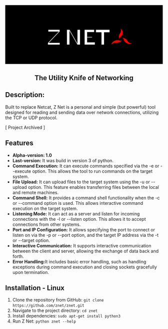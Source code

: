   <div class="container">
    <div align="center">
      <img src="src/assets/for_readme/logo ZNET.png" alt="Z Net Logo">
    </div>
    <h2 align="center">The Utility Knife of Networking</h2>
    <div>
      <h2>Description:</h2>
      <p>Built to replace Netcat, Z Net is a personal and simple (but powerful) tool designed for reading and sending data over network connections, utilizing the TCP or UDP protocol.</p>
    </div>
    <a>[ Project Archived ]</a>
    <h2>Features</h2>
    <ul>
       <li><strong>Alpha-version: 1.0</strong></li>
       <li><strong>Last-version:</strong> It was build in version 3 of python. </li>
      <li><strong>Command Execution:</strong> It can execute commands specified via the -e or --execute option. This allows the tool to run commands on the target system.</li>
      <li><strong>File Upload:</strong> It can upload files to the target system using the -u or --upload option. This feature enables transferring files between the local and remote machines.</li>  
      <li><strong>Command Shell:</strong> It provides a command shell functionality when the -c or --command option is used. This allows interactive command execution on the target system.</li>  
      <li><strong>Listening Mode:</strong> It can act as a server and listen for incoming connections with the -l or --listen option. This allows it to accept connections from other systems.</li>  
      <li><strong>Port and IP Configuration:</strong> It allows specifying the port to connect or listen on via the -p or --port option, and the target IP address via the -t or --target option.</li>  
      <li><strong>Interactive Communication:</strong> It supports interactive communication between the client and server, allowing the exchange of data back and forth.</li>  
      <li><strong>Error Handling:</strong>It includes basic error handling, such as handling exceptions during command execution and closing sockets gracefully upon termination.</li>
    </ul>
    <h2>Installation - Linux</h2>
    <ol>
      <li>Clone the repository from GitHub: <code>git clone https://github.com/znet/znet.git</code></li>
      <li>Navigate to the project directory: <code>cd znet</code></li>
      <li>Install dependencies: <code>sudo apt-get install python3</code></li>
      <li>Run Z Net: <code>python znet --help</code></li>
    </ol>
  </div>
</body>
</html>
